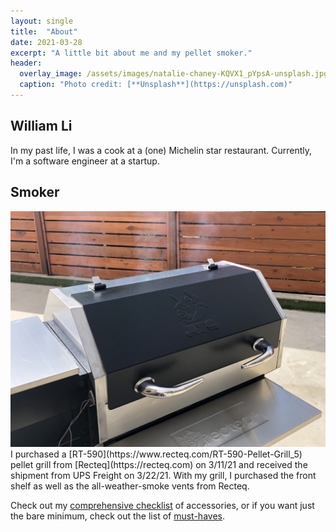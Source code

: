 ```yaml
---
layout: single
title:  "About"
date: 2021-03-28
excerpt: "A little bit about me and my pellet smoker."
header:
  overlay_image: /assets/images/natalie-chaney-KQVX1_pYpsA-unsplash.jpg
  caption: "Photo credit: [**Unsplash**](https://unsplash.com)"
---
```



## William Li
In my past life, I was a cook at a (one) Michelin star restaurant. Currently, I'm a software engineer at a startup.

## Smoker
<img src="/assets/images/about/rt590.jpg" alt="my rt-590">
I purchased a [RT-590](https://www.recteq.com/RT-590-Pellet-Grill_5) pellet grill from [Recteq](https://recteq.com) on 3/11/21 and received the shipment from UPS Freight on 3/22/21. With my grill, I purchased the front shelf as well as the all-weather-smoke vents from Recteq.

Check out my [comprehensive checklist](/2021/03/24/preflight-checklist.html) of accessories, or if you want just the bare minimum, check out the list of [must-haves](/2021/03/27/four-must-have-pellet-grill-accessories.html).
